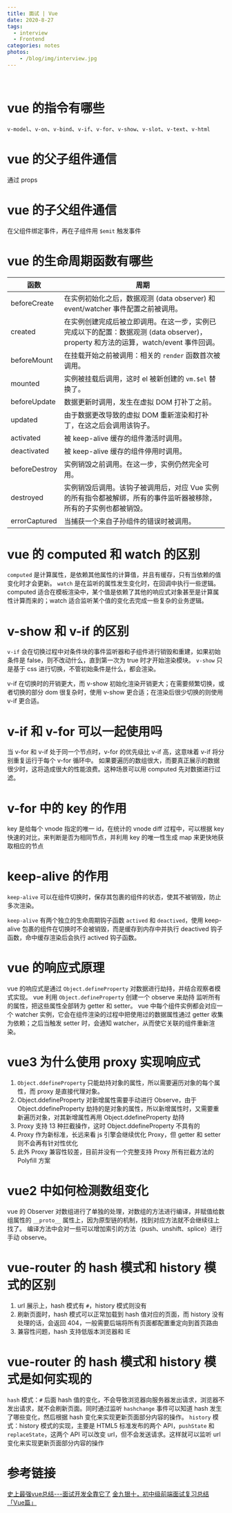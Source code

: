 ```yaml
---
title: 面试 | Vue
date: 2020-8-27
tags: 
  - interview
  - Frontend
categories: notes
photos:
    - /blog/img/interview.jpg
---
```



<br>
<!--more-->

# vue 的指令有哪些

`v-model`、`v-on`、`v-bind`、`v-if`、`v-for`、`v-show`、`v-slot`、`v-text`、`v-html`

# vue 的父子组件通信

通过 props

# vue 的子父组件通信

在父组件绑定事件，再在子组件用 `$emit` 触发事件

# vue 的生命周期函数有哪些

函数 | 周期
---- | ---
beforeCreate | 在实例初始化之后，数据观测 (data observer) 和 event/watcher 事件配置之前被调用。
created | 在实例创建完成后被立即调用。在这一步，实例已完成以下的配置：数据观测 (data observer)，property 和方法的运算，watch/event 事件回调。
beforeMount | 在挂载开始之前被调用：相关的 `render` 函数首次被调用。
mounted | 实例被挂载后调用，这时 el 被新创建的 `vm.$el` 替换了。
beforeUpdate | 数据更新时调用，发生在虚拟 DOM 打补丁之前。
updated | 由于数据更改导致的虚拟 DOM 重新渲染和打补丁，在这之后会调用该钩子。
activated | 被 keep-alive 缓存的组件激活时调用。
deactivated | 被 keep-alive 缓存的组件停用时调用。
beforeDestroy | 实例销毁之前调用。在这一步，实例仍然完全可用。
destroyed | 实例销毁后调用。该钩子被调用后，对应 Vue 实例的所有指令都被解绑，所有的事件监听器被移除，所有的子实例也都被销毁。
errorCaptured | 当捕获一个来自子孙组件的错误时被调用。

# vue 的 computed 和 watch 的区别

`computed` 是计算属性，是依赖其他属性的计算值，并且有缓存，只有当依赖的值变化时才会更新。
`watch` 是在监听的属性发生变化时，在回调中执行一些逻辑。
computed 适合在模板渲染中，某个值是依赖了其他的响应式对象甚至是计算属性计算而来的；watch 适合监听某个值的变化去完成一些复杂的业务逻辑。

# v-show 和 v-if 的区别

`v-if` 会在切换过程中对条件块的事件监听器和子组件进行销毁和重建，如果初始条件是 false，则不改动什么，直到第一次为 true 时才开始渲染模块。
`v-show` 只是基于 css 进行切换，不管初始条件是什么，都会渲染。

v-if 在切换时的开销更大，而 v-show 初始化渲染开销更大；在需要频繁切换，或者切换的部分 dom 很复杂时，使用 v-show 更合适；在渲染后很少切换的则使用 v-if 更合适。

# v-if 和 v-for 可以一起使用吗

当 v-for 和 v-if 处于同一个节点时，v-for 的优先级比 v-if 高，这意味着 v-if 将分别重复运行于每个 v-for 循环中。
如果要遍历的数组很大，而要真正展示的数据很少时，这将造成很大的性能浪费。这种场景可以用 computed 先对数据进行过滤。

# v-for 中的 key 的作用

key 是给每个 vnode 指定的唯一 id，在统计的 vnode diff 过程中，可以根据 key 快速的对比，来判断是否为相同节点，并利用 key 的唯一性生成 map 来更快地获取相应的节点

# keep-alive 的作用

`keep-alive` 可以在组件切换时，保存其包裹的组件的状态，使其不被销毁，防止多次渲染。

`keep-alive` 有两个独立的生命周期钩子函数 `actived` 和 `deactived`，使用 keep-alive 包裹的组件在切换时不会被销毁，而是缓存到内存中并执行 deactived 钩子函数，命中缓存渲染后会执行 actived 钩子函数。

# vue 的响应式原理

vue 的响应式是通过 `Object.defineProperty` 对数据进行劫持，并结合观察者模式实现。
vue 利用 `Object.defineProperty` 创建一个 observe 来劫持 监听所有的属性，把这些属性全部转为 getter 和 setter。
vue 中每个组件实例都会对应一个 watcher 实例，它会在组件渲染的过程中把使用过的数据属性通过 getter 收集为依赖；之后当触发 setter 时，会通知 watcher，从而使它关联的组件重新渲染。

# vue3 为什么使用 proxy 实现响应式

1. `Object.ddefineProperty` 只能劫持对象的属性，所以需要遍历对象的每个属性，而 proxy 是直接代理对象。
2. Object.ddefineProperty 对新增属性需要手动进行 Observe，由于 Object.ddefineProperty 劫持的是对象的属性，所以新增属性时，又需要重新遍历对象，对其新增属性再用 Object.ddefineProperty 劫持
3. Proxy 支持 13 种拦截操作，这时 Object.ddefineProperty 不具有的
4. Proxy 作为新标准，长远来看 js 引擎会继续优化 Proxy，但 getter 和 setter 则不会再有针对性优化
5. 此外 Proxy 兼容性较差，目前并没有一个完整支持 Proxy 所有拦截方法的 Polyfill 方案

# vue2 中如何检测数组变化

vue 的 Observer 对数组进行了单独的处理，对数组的方法进行编译，并赋值给数组属性的 `__proto__` 属性上，因为原型链的机制，找到对应方法就不会继续往上找了。
编译方法中会对一些可以增加索引的方法（push、unshift、splice）进行手动 observe。

# vue-router 的 hash 模式和 history 模式的区别

1. url 展示上，hash 模式有 `#`，history 模式则没有
2. 刷新页面时，hash 模式可以正常加载到 hash 值对应的页面，而 history 没有处理的话，会返回 404，一般需要后端将所有页面都配置重定向到首页路由
3. 兼容性问题，hash 支持低版本浏览器和 IE

# vue-router 的 hash 模式和 history 模式是如何实现的

`hash` 模式：`#` 后面 hash 值的变化，不会导致浏览器向服务器发出请求，浏览器不发出请求，就不会刷新页面。同时通过监听 `hashchange` 事件可以知道 hash 发生了哪些变化，然后根据 hash 变化来实现更新页面部分内容的操作。
`history` 模式：history 模式的实现，主要是 HTML5 标准发布的两个 API，`pushState` 和 `replaceState`，这两个 API 可以改变 url，但不会发送请求。这样就可以监听 url 变化来实现更新页面部分内容的操作


# 参考链接

[史上最强vue总结---面试开发全靠它了](https://juejin.im/post/6850037277675454478)
[金九银十，初中级前端面试复习总结「Vue篇」](https://juejin.im/post/6869908820353810445#heading-12)